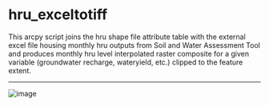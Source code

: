 # hru_exceltotiff
This arcpy script joins the hru shape file attribute table with the external excel file housing monthly hru outputs from Soil and Water Assessment Tool and produces monthly hru level interpolated raster composite for a given variable (groundwater recharge, wateryield, etc.) clipped to the feature extent.

<hr>

![image](https://github.com/santosh-dhungana/hru_exceltotiff/assets/57520258/6ca98d60-e033-4af5-89f8-fa8200585198)
